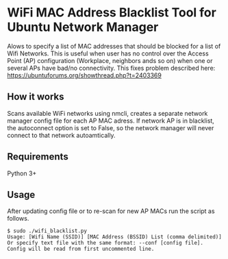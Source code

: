 # WiFi MAC Address Blacklist Tool for Ubuntu Network Manager

Alows to specify a list of MAC addresses that should be blocked for a list of Wifi Networks. 
This is useful when user has no control over the Access Point (AP) configuration (Workplace, neighbors ands so on) when one or several APs have bad/no connectivity.
This fixes problem described here:
https://ubuntuforums.org/showthread.php?t=2403369

## How it works
Scans available WiFi networks using nmcli, creates a separate network manager config file for each AP MAC adress. 
If network AP is in blacklist, the autoconnect option is set to False, so the network manager will never connect to that network autoamtically.

## Requirements
Python 3+

## Usage
After updating config file or to re-scan for new AP MACs run the script as follows.

```
$ sudo ./wifi_blacklist.py
Usage: [Wifi Name (SSID)] [MAC Address (BSSID) List (comma delimited)]
Or specify text file with the same format: --conf [config file].
Config will be read from first uncommented line.
```
